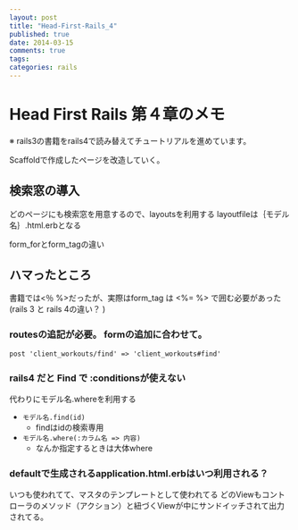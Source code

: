 ```yaml
---
layout: post
title: "Head-First-Rails_4"
published: true
date: 2014-03-15
comments: true
tags: 
categories: rails
---
```


# Head First Rails 第４章のメモ
※ rails3の書籍をrails4で読み替えてチュートリアルを進めています。  


Scaffoldで作成したページを改造していく。

## 検索窓の導入

どのページにも検索窓を用意するので、layoutsを利用する
layoutfileは｛モデル名｝.html.erbとなる

form_forとform_tagの違い

## ハマったところ

書籍では<％ %>だったが、実際はform_tag は <%= %> で囲む必要があった  
(rails 3 と rails 4の違い？ )  

### routesの追記が必要。 formの追加に合わせて。
    post 'client_workouts/find' => 'client_workouts#find'


### rails4 だと Find で :conditionsが使えない

代わりにモデル名.whereを利用する  
* `モデル名.find(id)`
    - findはidの検索専用
* `モデル名.where(:カラム名 => 内容)`
    - なんか指定するときは大体where

### defaultで生成されるapplication.html.erbはいつ利用される？
いつも使われてて、マスタのテンプレートとして使われてる
どのViewもコントローラのメソッド（アクション）と紐づくViewが中にサンドイッチされて出力されてる。
